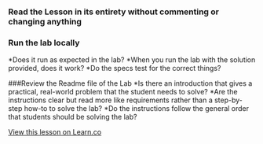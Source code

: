 ### Read the Lesson in its entirety without commenting or changing anything

### Run the lab locally
*Does it run as expected in the lab?
*When you run the lab with the solution provided, does it work? 
*Do the specs test for the correct things?  

###Review the Readme file of the Lab
*Is there an introduction that gives a practical, real-world problem that the student needs to solve? 
*Are the instructions clear but read more like requirements rather than a step-by-step how-to to solve the lab?
*Do the instructions follow the general order that students should be solving the lab? 


<a href='https://learn.co/lessons/checklist-for-reviewing-labs' data-visibility='hidden'>View this lesson on Learn.co</a>
